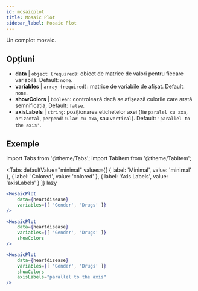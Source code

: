 ```yaml
---
id: mosaicplot
title: Mosaic Plot
sidebar_label: Mosaic Plot
---
```


Un complot mozaic.

## Opțiuni

* __data__ | `object (required)`: obiect de matrice de valori pentru fiecare variabilă. Default: `none`.
* __variables__ | `array (required)`: matrice de variabile de afișat. Default: `none`.
* __showColors__ | `boolean`: controlează dacă se afișează culorile care arată semnificația. Default: `false`.
* __axisLabels__ | `string`: poziționarea etichetelor axei (fie `paralel cu axa`, `orizontal`, `perpendicular cu axa`, sau `vertical`). Default: `'parallel to the axis'`.


## Exemple

import Tabs from '@theme/Tabs';
import TabItem from '@theme/TabItem';

<Tabs
    defaultValue="minimal"
    values={[
        { label: 'Minimal', value: 'minimal' },
        { label: 'Colored', value: 'colored' },
        { label: 'Axis Labels', value: 'axisLabels' }
    ]}
    lazy
>

<TabItem value="minimal">

```jsx live
<MosaicPlot
    data={heartdisease} 
    variables={[ 'Gender', 'Drugs' ]}
/>
```

</TabItem>

<TabItem value="colored">

```jsx live
<MosaicPlot
    data={heartdisease} 
    variables={[ 'Gender', 'Drugs' ]}
    showColors
/>
```

</TabItem>

<TabItem value="axisLabels">

```jsx live
<MosaicPlot
    data={heartdisease} 
    variables={[ 'Gender', 'Drugs' ]}
    showColors
    axisLabels="parallel to the axis"
/>
```

</TabItem>

</Tabs>

